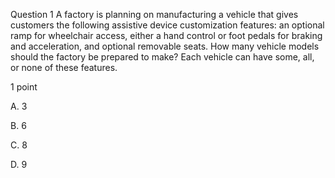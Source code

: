 Question 1
A factory is planning on manufacturing a vehicle that gives customers the following assistive device customization features: an optional ramp for wheelchair access,      either a hand control or foot pedals for braking and acceleration, and      optional removable seats.  How many      vehicle models should the factory be prepared to make?  Each vehicle can have some, all, or none      of these features.

1 point

A. 3


B. 6


C. 8


D. 9
